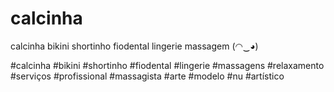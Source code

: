 # calcinha
calcinha bikini shortinho fiodental lingerie massagem (◠‿◕)

#calcinha #bikini #shortinho #fiodental #lingerie #massagens #relaxamento #serviços #profissional #massagista #arte  #modelo #nu #artístico
